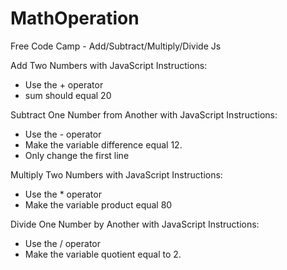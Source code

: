 # MathOperation
Free Code Camp - Add/Subtract/Multiply/Divide Js

Add Two Numbers with JavaScript 
Instructions:
- Use the + operator
- sum should equal 20

Subtract One Number from Another with JavaScript
Instructions:
- Use the - operator
- Make the variable difference equal 12.
- Only change the first line

Multiply Two Numbers with JavaScript 
Instructions:
- Use the * operator
- Make the variable product equal 80

Divide One Number by Another with JavaScript
Instructions:
- Use the / operator
- Make the variable quotient equal to 2.

